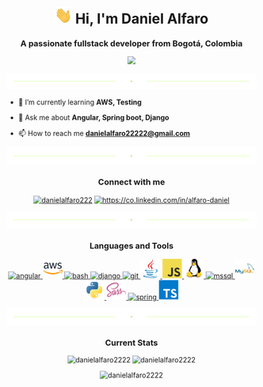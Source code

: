 <h1 align="center">
    <img src="https://github.com/DanielAlfaro2222/DanielAlfaro2222/blob/main/hello.gif" width="35"></img>
    Hi, I'm Daniel Alfaro
</h1>

<h3 align="center">A passionate fullstack developer from Bogotá, Colombia</h3>

<p align="center">
    <img src="https://camo.githubusercontent.com/b10509fc6d0003027dc3648dc5e46b849629a0bb384c1a75b390d367403b4ba4/68747470733a2f2f71756f7465732d6769746875622d726561646d652e76657263656c2e6170702f6170693f747970653d686f72697a6f6e74616c267468656d653d64726163756c61"></img>
</p>

<p align="center">
    <img src="https://github.com/DanielAlfaro2222/DanielAlfaro2222/blob/main/divider2.png" ></img>
</p>

- 🌱 I’m currently learning **AWS, Testing**

- 💬 Ask me about **Angular, Spring boot, Django**

- 📫 How to reach me **danielalfaro22222@gmail.com**

<p align="center">
    <img src="https://github.com/DanielAlfaro2222/DanielAlfaro2222/blob/main/divider2.png" ></img>
</p>

<h3 align="center">Connect with me</h3>
<p align="center">
<a href="https://twitter.com/danielalfaro222" target="blank"><img align="center" src="https://raw.githubusercontent.com/rahuldkjain/github-profile-readme-generator/master/src/images/icons/Social/twitter.svg" alt="danielalfaro222" height="30" width="40" /></a>
<a href="https://linkedin.com/in/https://co.linkedin.com/in/alfaro-daniel" target="blank"><img align="center" src="https://raw.githubusercontent.com/rahuldkjain/github-profile-readme-generator/master/src/images/icons/Social/linked-in-alt.svg" alt="https://co.linkedin.com/in/alfaro-daniel" height="30" width="40" /></a>
</p>

<p align="center">
    <img src="https://github.com/DanielAlfaro2222/DanielAlfaro2222/blob/main/divider2.png" ></img>
</p>

<h3 align="center">Languages and Tools</h3>
<p align="center"> <a href="https://angular.io" target="_blank" rel="noreferrer"> <img src="https://angular.io/assets/images/logos/angular/angular.svg" alt="angular" width="40" height="40"/> </a> <a href="https://aws.amazon.com" target="_blank" rel="noreferrer"> <img src="https://raw.githubusercontent.com/devicons/devicon/master/icons/amazonwebservices/amazonwebservices-original-wordmark.svg" alt="aws" width="40" height="40"/> </a> <a href="https://www.gnu.org/software/bash/" target="_blank" rel="noreferrer"> <img src="https://www.vectorlogo.zone/logos/gnu_bash/gnu_bash-icon.svg" alt="bash" width="40" height="40"/> </a> <a href="https://www.djangoproject.com/" target="_blank" rel="noreferrer"> <img src="https://cdn.worldvectorlogo.com/logos/django.svg" alt="django" width="40" height="40"/> </a> <a href="https://git-scm.com/" target="_blank" rel="noreferrer"> <img src="https://www.vectorlogo.zone/logos/git-scm/git-scm-icon.svg" alt="git" width="40" height="40"/> </a> <a href="https://www.java.com" target="_blank" rel="noreferrer"> <img src="https://raw.githubusercontent.com/devicons/devicon/master/icons/java/java-original.svg" alt="java" width="40" height="40"/> </a> <a href="https://developer.mozilla.org/en-US/docs/Web/JavaScript" target="_blank" rel="noreferrer"> <img src="https://raw.githubusercontent.com/devicons/devicon/master/icons/javascript/javascript-original.svg" alt="javascript" width="40" height="40"/> </a> <a href="https://www.linux.org/" target="_blank" rel="noreferrer"> <img src="https://raw.githubusercontent.com/devicons/devicon/master/icons/linux/linux-original.svg" alt="linux" width="40" height="40"/> </a> <a href="https://www.microsoft.com/en-us/sql-server" target="_blank" rel="noreferrer"> <img src="https://www.svgrepo.com/show/303229/microsoft-sql-server-logo.svg" alt="mssql" width="40" height="40"/> </a> <a href="https://www.mysql.com/" target="_blank" rel="noreferrer"> <img src="https://raw.githubusercontent.com/devicons/devicon/master/icons/mysql/mysql-original-wordmark.svg" alt="mysql" width="40" height="40"/> </a> <a href="https://www.python.org" target="_blank" rel="noreferrer"> <img src="https://raw.githubusercontent.com/devicons/devicon/master/icons/python/python-original.svg" alt="python" width="40" height="40"/> </a> <a href="https://sass-lang.com" target="_blank" rel="noreferrer"> <img src="https://raw.githubusercontent.com/devicons/devicon/master/icons/sass/sass-original.svg" alt="sass" width="40" height="40"/> </a> <a href="https://spring.io/" target="_blank" rel="noreferrer"> <img src="https://www.vectorlogo.zone/logos/springio/springio-icon.svg" alt="spring" width="40" height="40"/> </a> <a href="https://www.typescriptlang.org/" target="_blank" rel="noreferrer"> <img src="https://raw.githubusercontent.com/devicons/devicon/master/icons/typescript/typescript-original.svg" alt="typescript" width="40" height="40"/> </a> </p>

<p align="center">
    <img src="https://github.com/DanielAlfaro2222/DanielAlfaro2222/blob/main/divider2.png" ></img>
</p>

<h3 align="center">Current Stats</h3>

<p align="center">
        <img align="top" src="https://github-readme-stats.vercel.app/api/top-langs/?username=DanielAlfaro2222&theme=dracula&layout=compact&hide_border=true&hide=html,css,handlebars,procfile,scss" alt="danielalfaro2222" />
    <img  src="https://github-readme-stats.vercel.app/api?username=DanielAlfaro2222&show_icons=true&theme=dracula&hide_border=true" alt="danielalfaro2222" />
</p>

<p align="center"> <img src="https://komarev.com/ghpvc/?username=danielalfaro2222&label=Profile%20views&color=0e75b6&style=flat" alt="danielalfaro2222" /> </p>


